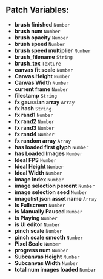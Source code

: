 ## Patch Variables:

* __brush finished__ ```Number```
* __brush num__ ```Number```
* __brush opacity__ ```Number```
* __brush speed__ ```Number```
* __brush speed multiplier__ ```Number```
* __brush_filename__ ```String```
* __brush_tex__ ```Texture```
* __canvas fit scale__ ```Number```
* __Canvas Height__ ```Number```
* __Canvas Width__ ```Number```
* __current frame__ ```Number```
* __filestamp__ ```String```
* __fx gaussian array__ ```Array```
* __fx hash__ ```String```
* __fx rand1__ ```Number```
* __fx rand2__ ```Number```
* __fx rand3__ ```Number```
* __fx rand4__ ```Number```
* __fx random array__ ```Array```
* __has loaded first glyph__ ```Number```
* __has Loaded Images__ ```Number```
* __Ideal FPS__ ```Number```
* __Ideal Height__ ```Number```
* __Ideal Width__ ```Number```
* __image index__ ```Number```
* __image selection percent__ ```Number```
* __image selection seed__ ```Number```
* __imagelist json asset name__ ```Array```
* __Is Fullscreen__ ```Number```
* __is Manually Paused__ ```Number```
* __is Playing__ ```Number```
* __is UI editor__ ```Number```
* __pinch scale__ ```Number```
* __pinch scale smooth__ ```Number```
* __Pixel Scale__ ```Number```
* __progress num__ ```Number```
* __Subcanvas Height__ ```Number```
* __Subcanvas Width__ ```Number```
* __total num images loaded__ ```Number```

